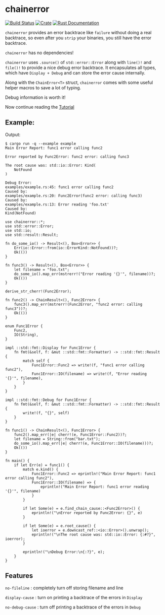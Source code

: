 # chainerror

[![Build Status](https://travis-ci.com/haraldh/chainerror.svg?branch=master)](https://travis-ci.com/haraldh/chainerror)
[![Crate](https://img.shields.io/crates/c/chainerror.svg)](https://crates.io/crates/chainerror)
[![Rust Documentation](https://img.shields.io/badge/api-rustdoc-blue.svg)](https://docs.rs/chainerror/)

`chainerror` provides an error backtrace like `failure` without doing a real backtrace, so even after you `strip` your
binaries, you still have the error backtrace.

`chainerror` has no dependencies!

`chainerror` uses `.source()` of `std::error::Error` along with `line()!` and `file()!` to provide a nice debug error backtrace.
It encapsulates all types, which have `Display + Debug` and can store the error cause internally.

Along with the `ChainError<T>` struct, `chainerror` comes with some useful helper macros to save a lot of typing.

Debug information is worth it!

Now continue reading the
[Tutorial](https://haraldh.github.io/chainerror/tutorial1.html)

## Example:
Output:

~~~
$ cargo run -q --example example
Main Error Report: func1 error calling func2

Error reported by Func2Error: func2 error: calling func3

The root cause was: std::io::Error: Kind(
    NotFound
)

Debug Error:
examples/example.rs:45: func1 error calling func2
Caused by:
examples/example.rs:20: Func2Error(func2 error: calling func3)
Caused by:
examples/example.rs:13: Error reading 'foo.txt'
Caused by:
Kind(NotFound)
~~~

~~~rust,ignore
use chainerror::*;
use std::error::Error;
use std::io;
use std::result::Result;

fn do_some_io() -> Result<(), Box<Error>> {
    Err(io::Error::from(io::ErrorKind::NotFound))?;
    Ok(())
}

fn func3() -> Result<(), Box<Error>> {
    let filename = "foo.txt";
    do_some_io().map_err(mstrerr!("Error reading '{}'", filename))?;
    Ok(())
}

derive_str_cherr!(Func2Error);

fn func2() -> ChainResult<(), Func2Error> {
    func3().map_err(mstrerr!(Func2Error, "func2 error: calling func3"))?;
    Ok(())
}

enum Func1Error {
    Func2,
    IO(String),
}

impl ::std::fmt::Display for Func1Error {
    fn fmt(&self, f: &mut ::std::fmt::Formatter) -> ::std::fmt::Result {
        match self {
            Func1Error::Func2 => write!(f, "func1 error calling func2"),
            Func1Error::IO(filename) => write!(f, "Error reading '{}'", filename),
        }
    }
}

impl ::std::fmt::Debug for Func1Error {
    fn fmt(&self, f: &mut ::std::fmt::Formatter) -> ::std::fmt::Result {
        write!(f, "{}", self)
    }
}

fn func1() -> ChainResult<(), Func1Error> {
    func2().map_err(|e| cherr!(e, Func1Error::Func2))?;
    let filename = String::from("bar.txt");
    do_some_io().map_err(|e| cherr!(e, Func1Error::IO(filename)))?;
    Ok(())
}

fn main() {
    if let Err(e) = func1() {
        match e.kind() {
            Func1Error::Func2 => eprintln!("Main Error Report: func1 error calling func2"),
            Func1Error::IO(filename) => {
                eprintln!("Main Error Report: func1 error reading '{}'", filename)
            }
        }

        if let Some(e) = e.find_chain_cause::<Func2Error>() {
            eprintln!("\nError reported by Func2Error: {}", e)
        }

        if let Some(e) = e.root_cause() {
            let ioerror = e.downcast_ref::<io::Error>().unwrap();
            eprintln!("\nThe root cause was: std::io::Error: {:#?}", ioerror);
        }

        eprintln!("\nDebug Error:\n{:?}", e);
    }
}

~~~

## Features

`no-fileline`
: completely turn off storing filename and line

`display-cause`
: turn on printing a backtrace of the errors in `Display`

`no-debug-cause`
: turn off printing a backtrace of the errors in `Debug`
